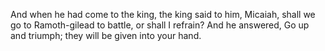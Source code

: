 And when he had come to the king, the king said to him, Micaiah, shall we go to Ramoth-gilead to battle, or shall I refrain? And he answered, Go up and triumph; they will be given into your hand.
